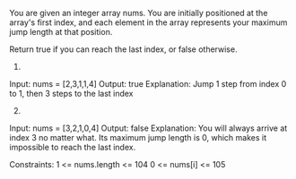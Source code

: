 You are given an integer array nums. You are initially positioned at the array's first index, and each element in the array represents your maximum jump length at that position.

Return true if you can reach the last index, or false otherwise.

1.
Input: nums = [2,3,1,1,4]
Output: true
Explanation: Jump 1 step from index 0 to 1, then 3 steps to the last index

2.
Input: nums = [3,2,1,0,4]
Output: false
Explanation: You will always arrive at index 3 no matter what. Its maximum jump length is 0, which makes it impossible to reach the last index.

Constraints:
1 <= nums.length <= 104
0 <= nums[i] <= 105

